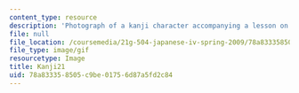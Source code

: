```yaml
---
content_type: resource
description: 'Photograph of a kanji character accompanying a lesson on Japanese. '
file: null
file_location: /coursemedia/21g-504-japanese-iv-spring-2009/78a833358505c9be01756d87a5fd2c84_Kanji21.gif
file_type: image/gif
resourcetype: Image
title: Kanji21
uid: 78a83335-8505-c9be-0175-6d87a5fd2c84
---
```

